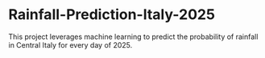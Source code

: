 # Rainfall-Prediction-Italy-2025
This project leverages machine learning to predict the probability of rainfall in Central Italy for every day of 2025.
